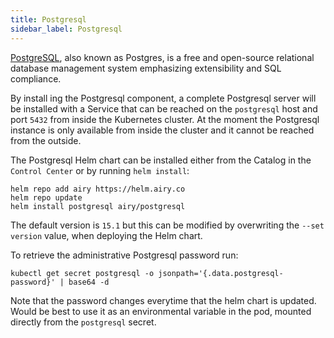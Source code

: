 ```yaml
---
title: Postgresql
sidebar_label: Postgresql
---
```


[PostgreSQL](https://www.postgresql.org/), also known as Postgres, is a free and open-source relational database management system emphasizing extensibility and SQL compliance.

By install ing the Postgresql component, a complete Postgresql server will be installed with a Service that can be reached on the `postgresql` host and port `5432` from inside the Kubernetes cluster. At the moment the Postgresql instance is only available from inside the cluster and it cannot be reached from the outside.

The Postgresql Helm chart can be installed either from the Catalog in the `Control Center` or by running `helm install`:

```
helm repo add airy https://helm.airy.co
helm repo update
helm install postgresql airy/postgresql
```

The default version is `15.1` but this can be modified by overwriting the `--set version` value, when deploying the Helm chart.

To retrieve the administrative Postgresql password run:

```
kubectl get secret postgresql -o jsonpath='{.data.postgresql-password}' | base64 -d
```

Note that the password changes everytime that the helm chart is updated. Would be best to use it as an environmental variable in the pod, mounted directly from the `postgresql` secret.
